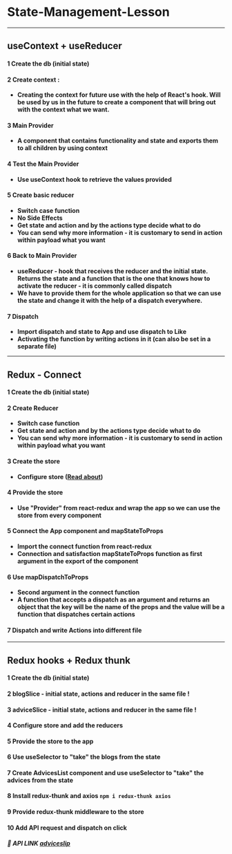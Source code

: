 # State-Management-Lesson

---

## useContext + useReducer

#### 1 Create the db (initial state)

#### 2 Create context :

- **Creating the context for future use with the help of React's hook. Will be used by us in the future to create a component that will bring out with the context what we want.**

#### 3 Main Provider

- **A component that contains functionality and state and exports them to all children by using context**

#### 4 Test the Main Provider

- **Use useContext hook to retrieve the values provided**

#### 5 Create basic reducer

- **Switch case function**
- **No Side Effects**
- **Get state and action and by the actions type decide what to do**
- **You can send why more information - it is customary to send in action within payload what you want**

#### 6 Back to Main Provider

- **useReducer - hook that receives the reducer and the initial state. Returns the state and a function that is the one that knows how to activate the reducer - it is commonly called dispatch**
- **We have to provide them for the whole application so that we can use the state and change it with the help of a dispatch everywhere.**

#### 7 Dispatch

- **Import dispatch and state to App and use dispatch to Like**
- **Activating the function by writing actions in it (can also be set in a separate file)**

---

## Redux - Connect

#### 1 Create the db (initial state)

#### 2 Create Reducer

- **Switch case function**
- **Get state and action and by the actions type decide what to do**
- **You can send why more information - it is customary to send in action within payload what you want**

#### 3 Create the store

- **Configure store ([Read about](https://redux-toolkit.js.org/api/configureStore))**

#### 4 Provide the store

- **Use "Provider" from react-redux and wrap the app so we can use the store from every component**

#### 5 Connect the App component and mapStateToProps

- **Import the connect function from react-redux**
- **Connection and satisfaction mapStateToProps function as first argument in the export of the component**

#### 6 Use mapDispatchToProps

- **Second argument in the connect function**
- **A function that accepts a dispatch as an argument and returns an object that the key will be the name of the props and the value will be a function that dispatches certain actions**

#### 7 Dispatch and write Actions into different file

---

## Redux hooks + Redux thunk

#### 1 Create the db (initial state)

#### 2 blogSlice - initial state, actions and reducer in the same file !

#### 3 adviceSlice - initial state, actions and reducer in the same file !

#### 4 Configure store and add the reducers

#### 5 Provide the store to the app

#### 6 Use useSelector to "take" the blogs from the state

#### 7 Create AdvicesList component and use useSelector to "take" the advices from the state

#### 8 Install redux-thunk and axios `npm i redux-thunk axios`

#### 9 Provide redux-thunk middleware to the store

#### 10 Add API request and dispatch on click

##### 🔗 API LINK [adviceslip](https://api.adviceslip.com/#top)

